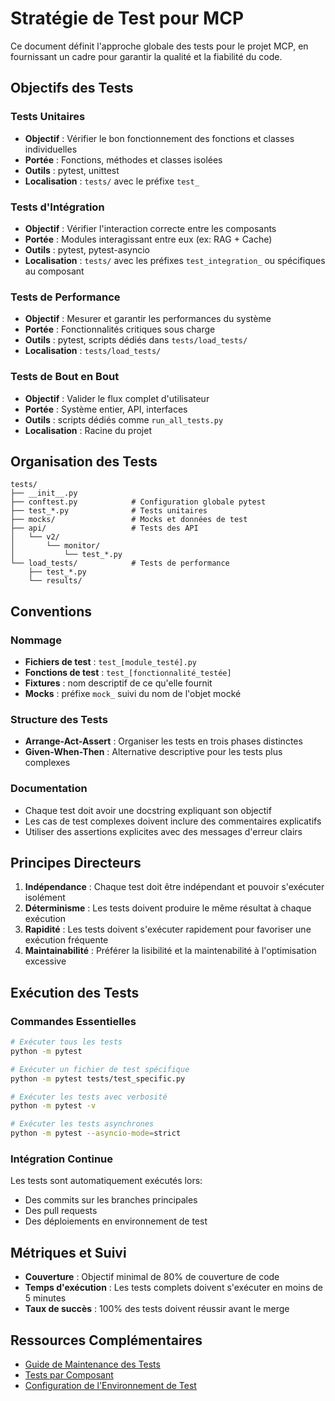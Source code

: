 # Stratégie de Test pour MCP

Ce document définit l'approche globale des tests pour le projet MCP, en fournissant un cadre pour garantir la qualité et la fiabilité du code.

## Objectifs des Tests

### Tests Unitaires
- **Objectif** : Vérifier le bon fonctionnement des fonctions et classes individuelles
- **Portée** : Fonctions, méthodes et classes isolées
- **Outils** : pytest, unittest
- **Localisation** : `tests/` avec le préfixe `test_`

### Tests d'Intégration
- **Objectif** : Vérifier l'interaction correcte entre les composants
- **Portée** : Modules interagissant entre eux (ex: RAG + Cache)
- **Outils** : pytest, pytest-asyncio
- **Localisation** : `tests/` avec les préfixes `test_integration_` ou spécifiques au composant

### Tests de Performance
- **Objectif** : Mesurer et garantir les performances du système
- **Portée** : Fonctionnalités critiques sous charge
- **Outils** : pytest, scripts dédiés dans `tests/load_tests/`
- **Localisation** : `tests/load_tests/`

### Tests de Bout en Bout
- **Objectif** : Valider le flux complet d'utilisateur
- **Portée** : Système entier, API, interfaces
- **Outils** : scripts dédiés comme `run_all_tests.py`
- **Localisation** : Racine du projet

## Organisation des Tests

```
tests/
├── __init__.py
├── conftest.py            # Configuration globale pytest
├── test_*.py              # Tests unitaires
├── mocks/                 # Mocks et données de test
├── api/                   # Tests des API
│   └── v2/
│       └── monitor/
│           └── test_*.py
└── load_tests/            # Tests de performance
    ├── test_*.py
    └── results/
```

## Conventions

### Nommage
- **Fichiers de test** : `test_[module_testé].py`
- **Fonctions de test** : `test_[fonctionnalité_testée]`
- **Fixtures** : nom descriptif de ce qu'elle fournit
- **Mocks** : préfixe `mock_` suivi du nom de l'objet mocké

### Structure des Tests
- **Arrange-Act-Assert** : Organiser les tests en trois phases distinctes
- **Given-When-Then** : Alternative descriptive pour les tests plus complexes

### Documentation
- Chaque test doit avoir une docstring expliquant son objectif
- Les cas de test complexes doivent inclure des commentaires explicatifs
- Utiliser des assertions explicites avec des messages d'erreur clairs

## Principes Directeurs

1. **Indépendance** : Chaque test doit être indépendant et pouvoir s'exécuter isolément
2. **Déterminisme** : Les tests doivent produire le même résultat à chaque exécution
3. **Rapidité** : Les tests doivent s'exécuter rapidement pour favoriser une exécution fréquente
4. **Maintainabilité** : Préférer la lisibilité et la maintenabilité à l'optimisation excessive

## Exécution des Tests

### Commandes Essentielles

```bash
# Exécuter tous les tests
python -m pytest

# Exécuter un fichier de test spécifique
python -m pytest tests/test_specific.py

# Exécuter les tests avec verbosité
python -m pytest -v

# Exécuter les tests asynchrones
python -m pytest --asyncio-mode=strict
```

### Intégration Continue

Les tests sont automatiquement exécutés lors:
- Des commits sur les branches principales
- Des pull requests
- Des déploiements en environnement de test

## Métriques et Suivi

- **Couverture** : Objectif minimal de 80% de couverture de code
- **Temps d'exécution** : Les tests complets doivent s'exécuter en moins de 5 minutes
- **Taux de succès** : 100% des tests doivent réussir avant le merge

## Ressources Complémentaires

- [Guide de Maintenance des Tests](./test-maintenance.md)
- [Tests par Composant](./component-testing.md)
- [Configuration de l'Environnement de Test](./test-environment.md) 